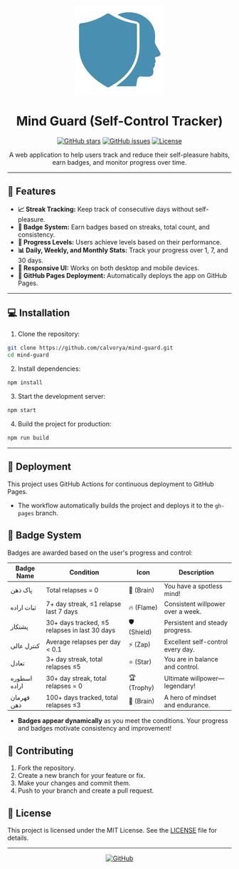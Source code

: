 <p align="center">
  <img src="https://raw.githubusercontent.com/calvorya/mind-guard/main/public/ico.png" alt="Mind Guard Logo" width="200"/>
</p>

<h1 align="center">Mind Guard (Self-Control Tracker)</h1>

<p align="center">
  <a href="https://github.com/calvorya/mind-guard/stargazers"><img src="https://img.shields.io/github/stars/calvorya/mind-guard?style=flat-square" alt="GitHub stars"/></a>
  <a href="https://github.com/calvorya/mind-guard/issues"><img src="https://img.shields.io/github/issues/calvorya/mind-guard?style=flat-square" alt="GitHub issues"/></a>
  <a href="https://github.com/calvorya/mind-guard/blob/main/LICENSE"><img src="https://img.shields.io/github/license/calvorya/mind-guard?style=flat-square" alt="License"/></a>
</p>

<p align="center">
  A web application to help users track and reduce their self-pleasure habits, earn badges, and monitor progress over time.
</p>

---

## 🌟 Features

- **📈 Streak Tracking:** Keep track of consecutive days without self-pleasure.
- **🏅 Badge System:** Earn badges based on streaks, total count, and consistency.
- **🎯 Progress Levels:** Users achieve levels based on their performance.
- **📊 Daily, Weekly, and Monthly Stats:** Track your progress over 1, 7, and 30 days.
- **📱 Responsive UI:** Works on both desktop and mobile devices.
- **🚀 GitHub Pages Deployment:** Automatically deploys the app on GitHub Pages.

---

## 💻 Installation

1. Clone the repository:

```bash
git clone https://github.com/calvorya/mind-guard.git
cd mind-guard
```

2. Install dependencies:

```bash
npm install
```

3. Start the development server:

```bash
npm start
```

4. Build the project for production:

```bash
npm run build
```

---

## 🚀 Deployment

This project uses GitHub Actions for continuous deployment to GitHub Pages.

- The workflow automatically builds the project and deploys it to the `gh-pages` branch.

## 🏅 Badge System

Badges are awarded based on the user's progress and control:

| Badge Name   | Condition                                     | Icon        | Description                       |
| ------------ | --------------------------------------------- | ----------- | --------------------------------- |
| پاک ذهن      | Total relapses = 0                            | 🧠 (Brain)  | You have a spotless mind!         |
| ثبات اراده   | 7+ day streak, ≤1 relapse last 7 days         | 🔥 (Flame)  | Consistent willpower over a week. |
| پشتکار       | 30+ days tracked, ≤5 relapses in last 30 days | 🛡️ (Shield) | Persistent and steady progress.   |
| کنترل عالی   | Average relapses per day < 0.1                | ⚡ (Zap)    | Excellent self-control every day. |
| تعادل        | 3+ day streak, total relapses ≤5              | ⭐ (Star)   | You are in balance and control.   |
| اسطوره اراده | 30+ day streak, total relapses = 0            | 🏆 (Trophy) | Ultimate willpower—legendary!     |
| قهرمان ذهن   | 100+ days tracked, total relapses ≤3          | 🧠 (Brain)  | A hero of mindset and endurance.  |

- **Badges appear dynamically** as you meet the conditions. Your progress and badges motivate consistency and improvement!

## 🤝 Contributing

1. Fork the repository.
2. Create a new branch for your feature or fix.
3. Make your changes and commit them.
4. Push to your branch and create a pull request.

## 📄 License

This project is licensed under the MIT License. See the [LICENSE](LICENSE) file for details.

---

<p align="center">
  <a href="https://github.com/calvorya/mind-guard"><img src="https://img.shields.io/badge/GitHub-Visit-blue?style=for-the-badge&logo=github" alt="GitHub"/></a>
</p>
